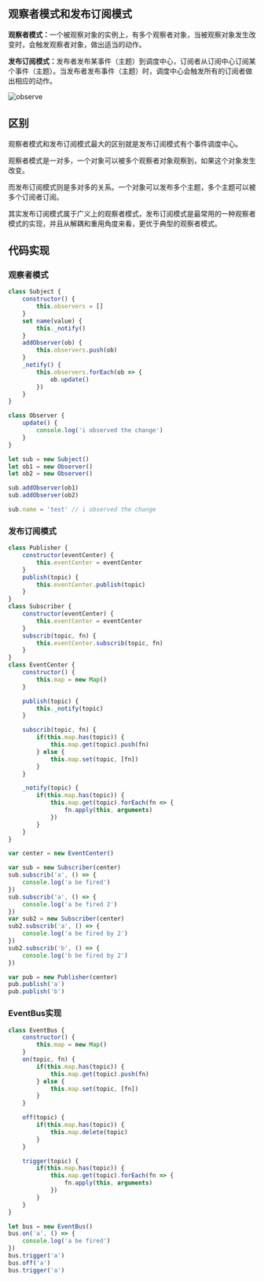 ## 观察者模式和发布订阅模式

<b>观察者模式：</b>一个被观察对象的实例上，有多个观察者对象，当被观察对象发生改变时，会触发观察者对象，做出适当的动作。

<b>发布订阅模式：</b>发布者发布某事件（主题）到调度中心，订阅者从订阅中心订阅某个事件（主题）。当发布者发布事件（主题）时，调度中心会触发所有的订阅者做出相应的动作。

![observe](https://cdn.lishuxue.site/blog/image/设计模式/Observe.png)

## 区别
观察者模式和发布订阅模式最大的区别就是发布订阅模式有个事件调度中心。

观察者模式是一对多，一个对象可以被多个观察者对象观察到，如果这个对象发生改变。

而发布订阅模式则是多对多的关系。一个对象可以发布多个主题，多个主题可以被多个订阅者订阅。

其实发布订阅模式属于广义上的观察者模式，发布订阅模式是最常用的一种观察者模式的实现，并且从解耦和重用角度来看，更优于典型的观察者模式。

## 代码实现

### 观察者模式
```js
class Subject {
    constructor() {
        this.observers = []
    }
    set name(value) {
        this._notify()
    }
    addObserver(ob) {
        this.observers.push(ob)
    }
    _notify() {
        this.observers.forEach(ob => {
            ob.update()
        })
    }
}

class Observer {
    update() {
        console.log('i observed the change')
    }
}

let sub = new Subject()
let ob1 = new Observer()
let ob2 = new Observer()

sub.addObserver(ob1)
sub.addObserver(ob2)

sub.name = 'test' // i observed the change
```

### 发布订阅模式
```js
class Publisher {
    constructor(eventCenter) {
        this.eventCenter = eventCenter
    }
    publish(topic) {
        this.eventCenter.publish(topic)
    }
}
class Subscriber {
    constructor(eventCenter) {
        this.eventCenter = eventCenter
    }
    subscrib(topic, fn) {
        this.eventCenter.subscrib(topic, fn)
    }
}
class EventCenter {
    constructor() {
        this.map = new Map()
    }

    publish(topic) {
        this._notify(topic)
    }

    subscrib(topic, fn) {
        if(this.map.has(topic)) {
            this.map.get(topic).push(fn)
        } else {
            this.map.set(topic, [fn])
        }
    }

    _notify(topic) {
        if(this.map.has(topic)) {
            this.map.get(topic).forEach(fn => {
                fn.apply(this, arguments)
            })
        }
    }
}

var center = new EventCenter()

var sub = new Subscriber(center)
sub.subscrib('a', () => {
    console.log('a be fired')
})
sub.subscrib('a', () => {
    console.log('a be fired 2')
})
var sub2 = new Subscriber(center)
sub2.subscrib('a', () => {
    console.log('a be fired by 2')
})
sub2.subscrib('b', () => {
    console.log('b be fired by 2')
})

var pub = new Publisher(center)
pub.publish('a')
pub.publish('b')
```

### EventBus实现
```js
class EventBus {
    constructor() {
        this.map = new Map()
    }
    on(topic, fn) {
        if(this.map.has(topic)) {
            this.map.get(topic).push(fn)
        } else {
            this.map.set(topic, [fn])
        }
    }

    off(topic) {
        if(this.map.has(topic)) {
            this.map.delete(topic)
        } 
    }

    trigger(topic) {
        if(this.map.has(topic)) {
            this.map.get(topic).forEach(fn => {
                fn.apply(this, arguments)
            })
        } 
    }
}

let bus = new EventBus()
bus.on('a', () => {
    console.log('a be fired')
})
bus.trigger('a')
bus.off('a')
bus.trigger('a')
```
